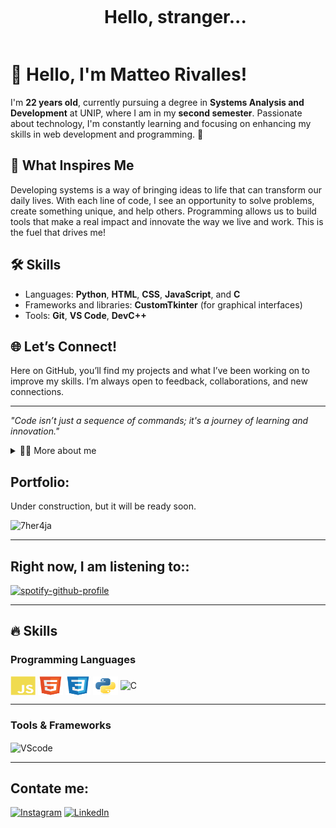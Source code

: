 <!--título-->
<div id="user-content-toc">
  <ul align="center">
    <summary><h1 style="display: inline-block">Hello, stranger...</h1></summary>
</div>

<!-- Presentation -->
<p>
  
# 👋 Hello, I'm Matteo Rivalles!

I'm **22 years old**, currently pursuing a degree in **Systems Analysis and Development** at UNIP, where I am in my **second semester**. Passionate about technology, I'm constantly learning and focusing on enhancing my skills in web development and programming. 🌱

## 🚀 What Inspires Me

Developing systems is a way of bringing ideas to life that can transform our daily lives. With each line of code, I see an opportunity to solve problems, create something unique, and help others. Programming allows us to build tools that make a real impact and innovate the way we live and work. This is the fuel that drives me!

## 🛠️ Skills
- Languages: **Python**, **HTML**, **CSS**, **JavaScript**, and **C**
- Frameworks and libraries: **CustomTkinter** (for graphical interfaces)
- Tools: **Git**, **VS Code**, **DevC++**

## 🌐 Let’s Connect!

Here on GitHub, you’ll find my projects and what I’ve been working on to improve my skills. I’m always open to feedback, collaborations, and new connections.

---

_"Code isn’t just a sequence of commands; it's a journey of learning and innovation."_

</p>

<!-- Dropdown -->
<details>
  <summary>👨‍💻 More about me</summary>

## ⚡ Interests and Perspective

I currently live in **Brazil**, where I study **Systems Analysis and Development**. I am fluent in **English** and have experience with **Python**, **HTML**, **CSS**, **JavaScript**, **C**, and **data analysis**. 

I am an enthusiastic programming student, always motivated to create automations and solutions that optimize daily tasks. I believe that our personal interests contribute to a refined worldview and enhance problem-solving skills. In my free time, I enjoy **gaming** and have a great interest in **romance**, **horror**, and **science fiction books**. I’m also a fan of **anime** (when time allows!).

---

_"Programming is more than just problem-solving; it's an exercise in innovation and continuous learning."_

 \o/
</details>

<!-- Portfolio -->
## Portfolio:
<p>Under construction, but it will be ready soon.</p>


![7her4ja](https://github.com/user-attachments/assets/9f7f0a26-127d-405d-8562-820aaff2654b)

---

## Right now, I am listening to::
[![spotify-github-profile](https://spotify-github-profile.kittinanx.com/api/view?uid=33d0lyg66bnl466ph0mvyg0hs&cover_image=true&theme=default&show_offline=true&background_color=121212&interchange=false&bar_color=53b14f&bar_color_cover=false)](https://spotify-github-profile.kittinanx.com/api/view?uid=33d0lyg66bnl466ph0mvyg0hs&redirect=true)

---

## 🔥 Skills
<!-- Skills: Programming Languages -->
  <div style="flex-basis: 48%;">
    <h3>Programming Languages</h3>
    <img align="center" alt="Js" height="30" width="40" src="https://raw.githubusercontent.com/devicons/devicon/master/icons/javascript/javascript-plain.svg">
    <img align="center" alt="HTML" height="30" width="40" src="https://raw.githubusercontent.com/devicons/devicon/master/icons/html5/html5-original.svg">
    <img align="center" alt="CSS" height="30" width="40" src="https://raw.githubusercontent.com/devicons/devicon/master/icons/css3/css3-original.svg">
    <img align="center" alt="Python" height="30" width="40" src="https://raw.githubusercontent.com/devicons/devicon/master/icons/python/python-original.svg">
    <img align="center" alt="C" height="30" width="40" src="https://cdn.jsdelivr.net/gh/devicons/devicon/icons/c/c-original.svg">
  </div>

---
  <!-- Skills: Tools & Frameworks -->
  <div style="flex-basis: 48%;">
    <h3>Tools & Frameworks</h3>
    <img align="center" alt="VScode" height="30" width="40" src="https://cdn.jsdelivr.net/gh/devicons/devicon/icons/vscode/vscode-original.svg">
  </div>

---
  <!-- Links -->
## Contate me:
[![Instagram](https://img.shields.io/badge/Instagram-E4405F?style=for-the-badge&logo=instagram&logoColor=white)](https://www.instagram.com/mattrivalles/profilecard/?igsh=Y2syMzBjdWVieDFw )
[![LinkedIn](https://img.shields.io/badge/LinkedIn-0077B5?style=for-the-badge&logo=linkedin&logoColor=white)](www.linkedin.com/in/matheus-andrade-835761174)
  
